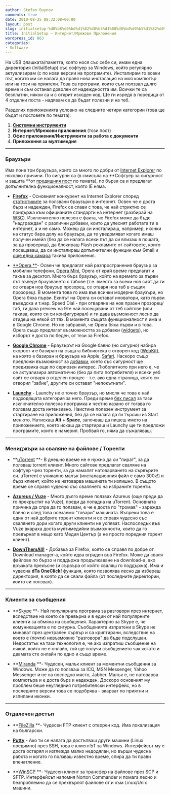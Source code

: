 ```yaml
---
author: Stefan Buynov
comments: true
date: 2010-08-25 08:32:08+00:00
layout: post
slug: initialsetup-%d0%b8%d0%bd%d1%82%d0%b5%d1%80%d0%bd%d0%b5%d1%82%d0%bc%d1%80%d0%b5%d0%b6%d0%be%d0%b2%d0%b8-%d0%bf%d1%80%d0%b8%d0%bb%d0%be%d0%b6%d0%b5%d0%bd%d0%b8%d1%8f
title: InitialSetup – Интернет/Мрежови Приложения
wordpress_id: 863
categories:
- Software
---
```


На USB флашката/паметта, която нося със себе си, имам една директория  (InitialSetup) със софтуер за Windows, който регулярно актуализирам (с  по нови версии на програмите). Инсталирам го всеки път, когато ми се  налага да правя нова инсталация на моя компютър или на този на приятели.  Това са програми, които съм ползвал дълго време и съм останал доволен  от надеждността им. Всички те са безплатни, някои са и с открит изходен  код. Ще ги изредя в поредица от 4 отделни поста - надявам се да бъдат  полезни и на теб.

Разделих приложенията условно на следните четири категории (това ще бъдат и постовете по темата):

   1. [**Системни инструменти**](/blog/2010/04/08/initialsetup-system-tools/)
   1. **Интернет/Мрежови приложения** (този пост)
   1. **Офис приложения/Инструменти за работа с документи**
   1. **Приложения за мултимедия**


** **


### Браузъри


Има поне три браузъра, които са много по добри от [Internet Explorer](http://www.microsoft.com/windows/internet-explorer/default.aspx) по няколко причини. По сигурни са (в смисъла на **Софтуер за сигурност и защита **от [предишния пост](http://buynov.com/2010/04/08/123) по темата), по бързи са и предлагат допълнителна функционалност, която IE няма.


  * [**Firefox**](http://www.mozilla.com) - Основният конкурент на Internet Explorer според [статистиките](http://en.wikipedia.org/wiki/Usage_share_of_web_browsers) за ползвани браузъри в интернет. Освен че е доста бърз и надежден, Firefox се слави с това, че най стриктно се придържа към официаните стандарти на интернет (разбирай на [W3C](http://www.w3.org/)). Изключително полезен е факта, че Firefox може да бъде "надграждан" с различни добавки, които да улеснят работата ти в интернет, а и не само. Можеш да си инсталираш, например, иконки на статус бара долу на браузъра, да те уведомяват когато имаш получен имейл (без да се налага всеки път да си влизаш в пощата, за да провериш), да блокираш Flash рекламите от сайтовете, които посещаваш, да си инсталираш допълнителни функции към Gmail и [още една камара](https://addons.mozilla.org) такива приложения.


  * [**Opera **](http://www.opera.com/)- Освен че предлагат най разпространения браузър за мобилни телефони, [Opera Mini](http://www.opera.com/mobile/), Opera от край време предлагат и такъв за десктоп. Много бърз браузър, който на времето за първи път въведе браузването с табове (т.е. вместо за всеки нов сайт да ти се отваря нов браузър прозорец, се отваря нов таб в същия прозорец). В момента това го има във всички модерни браузъри, но Opera бяха първи. Екипът на Opera си остават иноватори, като първи въведоха и т.нар. Speed Dial - при отваряне на нов празен прозорец/таб, ти дава preview на 9те най посещавани от теб сайтове (или такива, които си си конфигурирал) и ти дава възможност лесно да отидеш на някой от тях. В момента същата функционалност я има и в Google Chrome. Но не забравяй, че Opera бяха първи и в това. Opera също предлагат възможността за добавки ([widgets](http://www.opera.com/widgets/)), но изборът е доста по беден, от тези за Firefox.


  * [**Google Chrome**](http://www.google.com/chrome) - Браузърът на Google бавно (но сигурно) набира скорост и е базиран на същата библиотека с отворен код ([WebKit](http://webkit.org/)), на която е базиран и браузъра на Apple, [Safari](http://www.apple.com/safari/). Наскоро също предложи възможност за [добавки](https://chrome.google.com/extensions), което със сигурност ще предизвика още по сериозен интерес. Любопитното при него е, че се актуализира автоматично (без да пита потребителя) и всеки уеб сайт се отваря в отделен процес - т.е. ако една страница, която си отворил "забие", другите си остават "непокътнати".


  * [**Launchy**](http://www.launchy.net/) - Launchy не е точно браузър, но мисля че това е най подходящата категория за него. Преди време [бях писал](http://buynov.com/2007/08/27/15) за тази изключително полезна програмка и честно казано от тогава го ползвам доста интензивно. Наистина полезен инструмент за стартиране на приложения, без да се налага да ги търсиш из Start менюто. Натискаш **Alt + Space**, започваш да пишеш името на приложението, което искаш да стартираш и Launchy ще ти предложи програмите, които е намерил. Пробвай го, няма да съжаляваш.

<!-- More -->

** **


### Мениджъри за сваляне на файлове / Торенти


  * **[uTorrent](http://www.utorrent.com/) **- В днешно време не е нужно да си "пират", за да ползваш torrent клиент. Много сайтове предлагат сваляне на софтуер чрез торенти, за да намалят натоварването на сървърите си. uTorrent е уникално малък (инсталационния файл е само 300к!) и бърз клиент, който не натоварва машината ти излишно. В същото време се справя чудесно със свалянето на избраните торенти.


  * [**Azureus / Vuze**](http://www.vuze.com/) - Много дълго време ползвах Azureus (още преди да го прекръстят на Vuze), преди да попадна на uTorrent. Основната причина да спра да го ползвам, е че е доста по "тромав" - зарежда бавно и след това осезаемо "товари" машината. Въпреки това е един от най добрите торент клиенти и се справя чудесно със свалянето дори когато други клиенти не успяват. Наспоследък във Vuze вкараха доста мултимедийни възможности, които да го превърнат в нещо като Медия Център (а не просто поредния торент клиент).


  * [**DownThemAll!**](http://www.downthemall.net/) - Добавка за Firefox, която се справя по добре от Download manager-а, който идва вграден във Firefox. Може да сваля файлове по бързо и поддържа продължаване на download-а, ако връзката прекъсне (и сървъра от който сваляш го поддържа). Има и чудесна **dTa OneClick!** функция, която позволява лесно да избереш директория, в която да се свали файла (от последните директории, които си ползвал).



** **


### Клиенти за съобщения


  * **[Skype](http://www.skype.com) **- Най популярната програма за разговори през интернет, вследствие на което се превърна и в един от най популярните клиенти за обмяна на съобщения. Характерно за Skype е, че комуникацията е по сигурна. Съобщенията изпратени в Skype не минават през централен сървър и са криптирани, вследствие на което е (почти) невъзможно "разговора" да бъде подслушан. Недостатък на тази технология е, че ако изпратиш съобщение на някой, който не е онлайн, той ще получи съобщението чак когато и двамата сте онлайн по едно и също време.


  * **[Miranda](http://www.miranda-im.org/) **- Чудесен, малък клиент за моментни съобщения за Windows. Може да го ползваш за ICQ, MSN Messenger, Yahoo Messenger и не на последно място, Jabber. Малък е, не натоварва компютъра и е доста бърз и надежден. Доскоро основният му проблем беше неугледния потребителски интерфейс, но в последните версии това се подобрява - вкарват по приятни и изпипани иконки.




** **


### Отдалечен достъп


  * **[FileZilla](http://filezilla-project.org/) **- Чудесен FTP клиент с отворен код. Има локализация на български. 


  * [**Putty**](http://www.chiark.greenend.org.uk/~sgtatham/putty/) - Ако ти се налага да достъпваш други машини (Linux предимно) през SSH, това е клиентЪТ за Windows. Интерфейсът му е доста остарял и изглежда малко недодялан, но върши чудесна работа и когато го ползваш известно време, спира да ти прави впечатление.


  * **[WinSCP](http://winscp.net) **- Чудесен клиент за трансфер на файлове през SCP и SFTP. Интерфейсът напомня Norton Commander и помага лесно и безпроблемно да се прехвърлят файлове от и към Linux/Unix машини.

